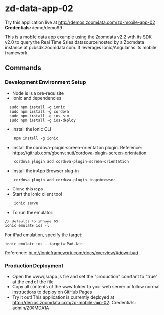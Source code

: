 # zd-data-app-02

Try this application live at http://demos.zoomdata.com/zd-mobile-app-02
**Credentials:** demo/demo99

This is a mobile data app example using the Zoomdata v2.2 with its SDK v2.0 to query the Real Time Sales datasource hosted by a Zoomdata instance at pubsdk.zoomdata.com.  It leverages Ionic/Angular as its mobile framework.


## Commands

### Development Environment Setup
* Node js is a pre-requisite
* Ionic and dependencies
```
  sudo npm install -g ionic
  sudo npm install -g cordova
  sudo npm install -g ios-sim
  sudo npm install -g ios-deploy
```
* Install the Ionic CLI
```
	npm install -g ionic
```
* Install the cordova-plugin-screen-orientation plugin.  Reference: https://github.com/gbenvenuti/cordova-plugin-screen-orientation
```
	cordova plugin add cordova-plugin-screen-orientation
```
* Install the inApp Browser plug-in
```
	cordova plugin add cordova-plugin-inappbrowser
```
* Clone this repo
* Start the ionic client tool
```
	ionic serve
```
* To run the emulator:
```
// defaults to iPhone 6S
ionic emulate ios -l
```
For iPad emulation, specify the target:
```
ionic emulate ios --target=iPad-Air
```

Reference: http://ionicframework.com/docs/overview/#download

### Production Deployment

* Open the www/js/app.js file and set the "production" constant to "true" at the end of the file
* Copy all contents of the www folder to your web server or follow normal instructions to deploy on GitHub Pages
* Try it out! This application is currently deployed at http://demos.zoomdata.com/zd-mobile-app-02.  Credentials: admin/Z00MDA1A
